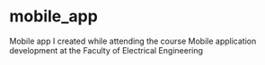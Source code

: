 # mobile_app
Mobile app I created while attending the course Mobile application development at the Faculty of Electrical Engineering
